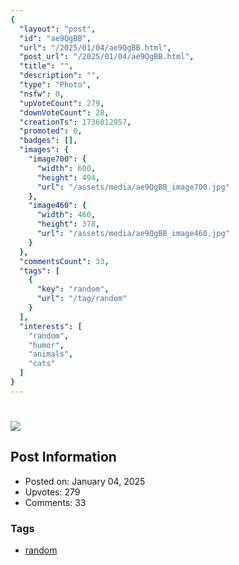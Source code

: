 ```yaml
---
{
  "layout": "post",
  "id": "ae9QgBB",
  "url": "/2025/01/04/ae9QgBB.html",
  "post_url": "/2025/01/04/ae9QgBB.html",
  "title": "",
  "description": "",
  "type": "Photo",
  "nsfw": 0,
  "upVoteCount": 279,
  "downVoteCount": 28,
  "creationTs": 1736012957,
  "promoted": 0,
  "badges": [],
  "images": {
    "image700": {
      "width": 600,
      "height": 494,
      "url": "/assets/media/ae9QgBB_image700.jpg"
    },
    "image460": {
      "width": 460,
      "height": 378,
      "url": "/assets/media/ae9QgBB_image460.jpg"
    }
  },
  "commentsCount": 33,
  "tags": [
    {
      "key": "random",
      "url": "/tag/random"
    }
  ],
  "interests": [
    "random",
    "humor",
    "animals",
    "cats"
  ]
}
---
```


# 

![](/assets/media/ae9QgBB_image700.jpg)

## Post Information

- Posted on: January 04, 2025
- Upvotes: 279
- Comments: 33

### Tags

- [random](/tag/random)
